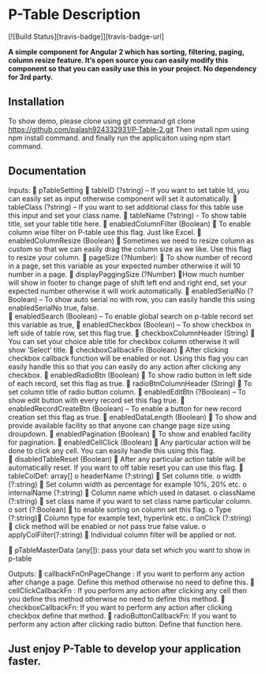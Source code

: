 # P-Table Description
[![Build Status][travis-badge]][travis-badge-url]


**A simple component for Angular 2 which has sorting, filtering, paging, column resize feature. It’s open source you can easily modify this component so that you can easily use this in your project. No dependency for 3rd party.**



## Installation
To show demo, please clone using git command
git clone https://github.com/palash924332931/P-Table-2.git
Then install npm using npm install command.
and finally run the applicaiton using npm start command.


## Documentation


Inputs:
	pTableSetting
		tableID (?string) – If you want to set table Id, you can easily set as input otherwise component will set it automatically.
		tableClass (?string) – If you want to set additional class for this table use this input and set your class name.
		 tableName (?string) -  To show table title, set your table title here.
		enabledColumnFilter (Boolean)  To enable column wise filter on P-table use this flag. Just like Excel.
		enabledColumnResize (Boolean)  Sometimes we need to resize column as custom so that we can easily drag the column size as we like. Use this flag to resize your column.
		  pageSize (?Number):  To show number of record in a page, set this variable as your expected number otherwise it will 10 number in a page.
		  displayPaggingSize (?Number) How much number will show in footer to change page of shift left end and right end, set your expected number otherwise it will work automatically.
		enabledSerialNo (?Boolean) – To show auto serial no with row, you can easily handle this using enabledSerialNo true, false.  
		enabledSearch (Boolean) – To enable global search on p-table record set this variable as true, 
		enabledCheckbox (Boolean) – To show checkbox in left side of table row, set this flag true. 
		  checkboxColumnHeader (String)  You can set your choice able title for checkbox column otherwise it will show ‘Select’ title.
		checkboxCallbackFn (Boolean)  After clicking checkbox callback function will be enabled or not. Using this flag you can easily handle this so that you can easily do any action after clicking any checkbox. 
		enabledRadioBtn (Boolean)  To show radio button in left side of each record, set this flag as true.
		radioBtnColumnHeader (String)  To set column title of radio button column.
		enabledEditBtn (?Boolean) – To show edit button with every record set this flag true.
		enabledRecordCreateBtn (Boolean) – To enable a button for new record creation set this flag as true.
		  enabledDataLength (Boolean)  To show and provide available facility so that anyone can change page size using droupdown.
		enabledPagination (Boolean)  To show and enabled facility for pagination. 
		 enabledCellClick (Boolean)  Any particular action will be done to click any cell. You can easily handle this using this flag.  
		disabledTableReset (Boolean)  After any particular action table will be automatically reset. If you want to off table reset you can use this flag.
		tableColDef: array[]
		o	headerName (?:string)  Set column title.
		o	  width (?:string)  Set column width as percentage for example 10%, 20% etc.
		o	  internalName (?:string)  Column name which used in dataset.
		o	  className (?:string)  set class name if you want to set class name particular column.
		o	  sort (?:Boolean)  to enable sorting on column set this flag.
		o	  Type (?:string) Column type for example text, hyperlink etc.
		o	  onClick (?:string)  click method will be enabled or not pass true false value.
		o	  applyColFilter(?:string)  Individual column filter will be applied or not.

	pTableMasterData (any[]): pass your data set which you want to show in p-table

Outputs:
	callbackFnOnPageChange : If you want to perform any action after change a page. Define this method otherwise no need to define this.
	cellClickCallbackFn : If you perform any action after clicking any cell then you define this method otherwise no need to define this method.
	checkboxCallbackFn: If you want to perform any action after clicking checkbox define that method.
	radioButtonCallbackFn:  If you want to perform any action after clicking radio button. Define that function here.

## Just enjoy P-Table to develop your application faster.
